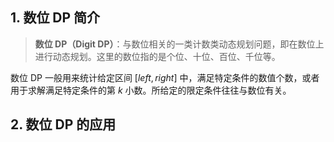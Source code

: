 ## 1. 数位 DP 简介

> **数位 DP（Digit DP）**：与数位相关的一类计数类动态规划问题，即在数位上进行动态规划。这里的数位指的是个位、十位、百位、千位等。

数位 DP 一般用来统计给定区间 $[left, right]$ 中，满足特定条件的数值个数，或者用于求解满足特定条件的第 $k$ 小数。所给定的限定条件往往与数位有关。

## 2. 数位 DP 的应用